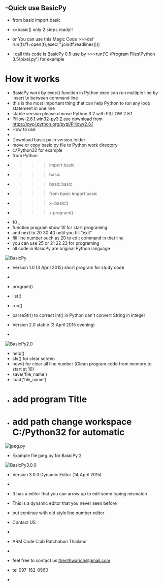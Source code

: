 -Quick use BasicPy
-
- from basic import basic
- x=basic()                 only 2 steps ready!!

- or You can use this Magic Code >>>def run(f):ff=open(f);exec(''.join(ff.readlines()))
- I call this code is BasicPy 0.5 use by >>>run('C:\Program Files\Python 3.5\pixel.py') for example

# How it works

- BasicPy work by exec() function in Python exec can run multiple line by insert \n between command line
- this is the most important thing that can help Python to run any loop statement in one line
- stable version please choose Python 3.2 with PILLOW 2.8.1 
- Pillow-2.8.1.win32-py3.2.exe download from https://pypi.python.org/pypi/Pillow/2.8.1
- How to use
- 
- Download basic.py in version folder
- move or copy basic.py file to Python work directory
- c:\Python32 for example
- from Python 
- >>> import basic
- >>> basic
- >>> basic.basic
- >>> from basic import basic
- >>> x=basic()
- >>> x.program()
- 10 _
- function program show 10 for start programing
- and next to 20 30 40 until you fill "exit"
- fill line number such as 20 to edit command in that line
- you can use 25 or 21 22 23 for programing
- all code in BasicPy are original Python language

![BasicPy](https://lh3.googleusercontent.com/-YKIE1DQSt0A/VR4YGNWnN_I/AAAAAAAAAFc/zcMFV_BDobc/w346-h612/basicA.jpg "BasicPy version 1.0")

- Version 1.0 (3 April 2015) short program for study code
-
- program() 
- list() 
- run() 
- parseStr() to correct int() in Python can't convert String in integer

- Version 2.0 stable (3 April 2015 evening)
- 
![BasicPy2.0](https://lh3.googleusercontent.com/-x94TDBHXMGE/VR6EWhNlygI/AAAAAAAAAGY/7WVNWVXIzhs/w680-h403-no/basicpy2.jpg "BasicPy version 2.0")
- help()
- cls()   for clear screen
- new()   for clear all line number (Clean program code from memory to start at 10)
- save('file_name')
- load('file_name')
- # add program Title 
- # add path change workspace C:/Python32 for automatic
![jpeg.py](https://lh4.googleusercontent.com/-LcdLUpt995Y/VTEJ_kqKFjI/AAAAAAAAAIY/FSGLF7gNxtk/w628-h460-no/python32.jpg "Example file for BasicPy 2")
- Example file jpeg.py for BasicPy 2

![BasicPy3.0.0](https://lh3.googleusercontent.com/-fx6UhRoDLH8/VSzcfQIaWlI/AAAAAAAAAHc/WeI9fZjOd6M/w346-h273/BasicPy3.jpg "BasicPy version 3.0.0")
- Version 3.0.0 Dynamic Editor (14 April 2015)
-
- 3 has a editor that you can arrow up to edit some typing mismatch
- This is a dynamic editor that you never seen before
- but continue with old style line number editor


- Contact US
- 
- ARM Code Club Ratchaburi Thailand
-
- feel free to contact us therithwarich@gmail.com
- tel 097-162-0960
- 
